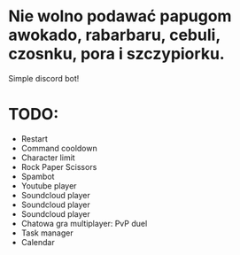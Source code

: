 # Nie wolno podawać papugom awokado, rabarbaru, cebuli, czosnku, pora i szczypiorku.
Simple discord bot! <br>
# TODO: 
<ul>
  <li>Restart</li>
  <li>Command cooldown</li>
  <li>Character limit</li>
  <li>Rock Paper Scissors</li>
  <li>Spambot</li>
  <li>Youtube player</li>
  <li>Soundcloud player</li>
  <li>Soundcloud player</li>
  <li>Soundcloud player</li>
  <li>Chatowa gra multiplayer: PvP duel</li>
  <li>Task manager</li>
  <li>Calendar</li>
</ul>
